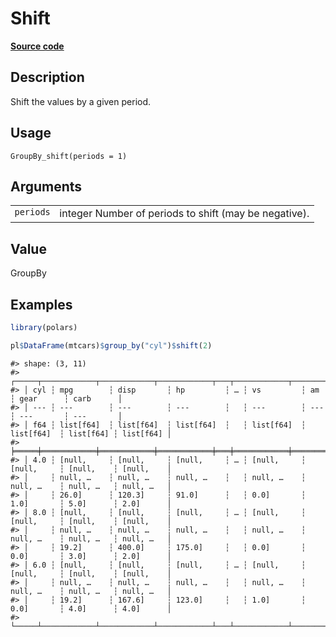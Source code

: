 

# Shift

[**Source code**](https://github.com/pola-rs/r-polars/tree/main/R/group_by.R#L261)

## Description

Shift the values by a given period.

## Usage

<pre><code class='language-R'>GroupBy_shift(periods = 1)
</code></pre>

## Arguments

<table>
<tr>
<td style="white-space: nowrap; font-family: monospace; vertical-align: top">
<code id="GroupBy_shift_:_periods">periods</code>
</td>
<td>
integer Number of periods to shift (may be negative).
</td>
</tr>
</table>

## Value

GroupBy

## Examples

``` r
library(polars)

pl$DataFrame(mtcars)$group_by("cyl")$shift(2)
```

    #> shape: (3, 11)
    #> ┌─────┬────────────┬────────────┬────────────┬───┬────────────┬────────────┬───────────┬───────────┐
    #> │ cyl ┆ mpg        ┆ disp       ┆ hp         ┆ … ┆ vs         ┆ am         ┆ gear      ┆ carb      │
    #> │ --- ┆ ---        ┆ ---        ┆ ---        ┆   ┆ ---        ┆ ---        ┆ ---       ┆ ---       │
    #> │ f64 ┆ list[f64]  ┆ list[f64]  ┆ list[f64]  ┆   ┆ list[f64]  ┆ list[f64]  ┆ list[f64] ┆ list[f64] │
    #> ╞═════╪════════════╪════════════╪════════════╪═══╪════════════╪════════════╪═══════════╪═══════════╡
    #> │ 4.0 ┆ [null,     ┆ [null,     ┆ [null,     ┆ … ┆ [null,     ┆ [null,     ┆ [null,    ┆ [null,    │
    #> │     ┆ null, …    ┆ null, …    ┆ null, …    ┆   ┆ null, …    ┆ null, …    ┆ null, …   ┆ null, …   │
    #> │     ┆ 26.0]      ┆ 120.3]     ┆ 91.0]      ┆   ┆ 0.0]       ┆ 1.0]       ┆ 5.0]      ┆ 2.0]      │
    #> │ 8.0 ┆ [null,     ┆ [null,     ┆ [null,     ┆ … ┆ [null,     ┆ [null,     ┆ [null,    ┆ [null,    │
    #> │     ┆ null, …    ┆ null, …    ┆ null, …    ┆   ┆ null, …    ┆ null, …    ┆ null, …   ┆ null, …   │
    #> │     ┆ 19.2]      ┆ 400.0]     ┆ 175.0]     ┆   ┆ 0.0]       ┆ 0.0]       ┆ 3.0]      ┆ 2.0]      │
    #> │ 6.0 ┆ [null,     ┆ [null,     ┆ [null,     ┆ … ┆ [null,     ┆ [null,     ┆ [null,    ┆ [null,    │
    #> │     ┆ null, …    ┆ null, …    ┆ null, …    ┆   ┆ null, …    ┆ null, …    ┆ null, …   ┆ null, …   │
    #> │     ┆ 19.2]      ┆ 167.6]     ┆ 123.0]     ┆   ┆ 1.0]       ┆ 0.0]       ┆ 4.0]      ┆ 4.0]      │
    #> └─────┴────────────┴────────────┴────────────┴───┴────────────┴────────────┴───────────┴───────────┘

